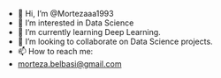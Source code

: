 - 👋 Hi, I’m @Mortezaaa1993
- 👀 I’m interested in Data Science
- 🌱 I’m currently learning Deep Learning.
- 💞️ I’m looking to collaborate on Data Science projects.
- 📫 How to reach me:
- morteza.belbasi@gmail.com
